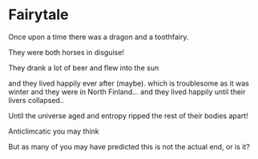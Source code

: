 # Fairytale

Once upon a time there was a dragon and a toothfairy.

They were both horses in disguise!

They drank a lot of beer and flew into the sun


and they lived happily ever after (maybe).
which is troublesome as it was winter and they were in North Finland...
and they lived happily until their livers collapsed..


Until the universe aged and entropy ripped the rest of 
their bodies apart!

Anticlimcatic you may think

But as many of you may have predicted this is not the actual end, or is it?

